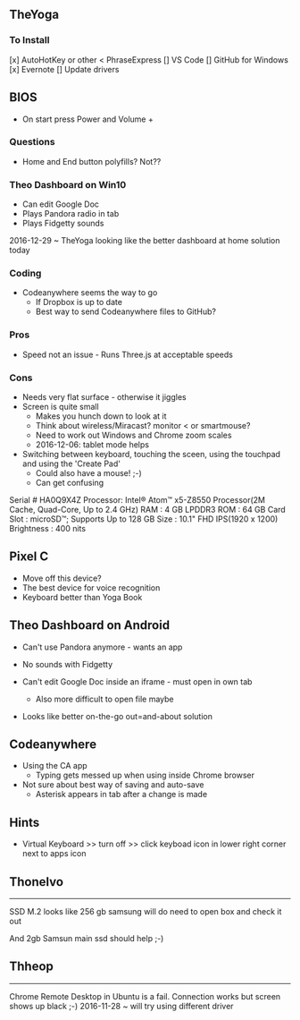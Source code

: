 


## TheYoga


### To Install

[x] AutoHotKey or other < PhraseExpress
[] VS Code
[] GitHub for Windows
[x] Evernote
[] Update drivers

## BIOS

* On start press Power and Volume +


### Questions

* Home and End button polyfills? Not??


### Theo Dashboard on Win10

* Can edit Google Doc
* Plays Pandora radio in tab
* Plays Fidgetty sounds

2016-12-29 ~ TheYoga looking like the better dashboard at home solution today


### Coding

* Codeanywhere seems the way to go
	* If Dropbox is up to date
	* Best way to send Codeanywhere files to GitHub?



### Pros

* Speed not an issue - Runs Three.js at acceptable speeds

### Cons

* Needs very flat surface - otherwise it jiggles
* Screen is quite small
	* Makes you hunch down to look at it
	* Think about wireless/Miracast? monitor < or smartmouse?
	* Need to work out Windows and Chrome zoom scales
	* 2016-12-06: tablet mode helps
* Switching between keyboard, touching the sceen, using the touchpad and using the 'Create Pad'
	* Could also have a mouse! ;-)
	* Can get confusing


Serial # HA0Q9X4Z
Processor: Intel® Atom™ x5-Z8550 Processor(2M Cache, Quad-Core, Up to 2.4 GHz)
RAM : 4 GB LPDDR3
ROM : 64 GB
Card Slot : microSD™; Supports Up to 128 GB
Size : 10.1" FHD IPS(1920 x 1200)
Brightness : 400 nits




## Pixel C

* Move off this device?
* The best device for voice recognition
* Keyboard better than Yoga Book

## Theo Dashboard on Android

* Can't use Pandora anymore - wants an app
* No sounds with Fidgetty
* Can't edit Google Doc inside an iframe - must open in own tab
	* Also more difficult to open file maybe

* Looks like better on-the-go out=and-about solution

## Codeanywhere

* Using the CA app
	* Typing gets messed up when using inside Chrome browser
* Not sure about best way of saving and auto-save
	* Asterisk appears in tab after a change is made

## Hints

* Virtual Keyboard >> turn off >> click keyboad icon in lower right corner next to apps icon




## Thonelvo
--------------------------------------------------------------------------------

SSD M.2
looks like 256 gb samsung will do
need to open box and check it out


And 2gb Samsun main ssd should help ;-)



## Thheop
--------------------------------------------------------------------------------


Chrome Remote Desktop in Ubuntu is a fail.
Connection works but screen shows up black ;-)
2016-11-28 ~ will try using different driver
